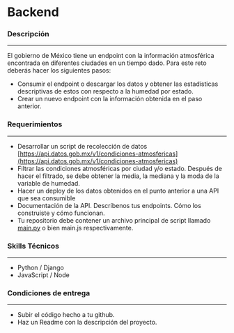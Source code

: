 # Backend
### Descripción

---

El gobierno de México tiene un endpoint con la información atmosférica encontrada en diferentes ciudades en un tiempo dado. Para este reto deberás hacer los siguientes pasos:

- Consumir el endpoint o descargar los datos y obtener las estadísticas descriptivas de estos con respecto a la humedad por estado.
- Crear un nuevo endpoint con la información obtenida en el paso anterior.

### Requerimientos

---

- Desarrollar un script de recolección de datos  [https://api.datos.gob.mx/v1/condiciones-atmosfericas](https://api.datos.gob.mx/v1/condiciones-atmosfericas)
- Filtrar las condiciones atmosféricas por ciudad y/o estado. Después de hacer el filtrado, se debe obtener la media, la mediana y la moda de la variable de humedad.
- Hacer un deploy de los datos obtenidos en el punto anterior a una API que sea consumible
- Documentación de la API. Descríbenos tus endpoints. Cómo los construiste y cómo funcionan.
- Tu repositorio debe contener un archivo principal de script llamado [main.py](http://main.py) o bien main.js respectivamente.

### Skills Técnicos

---

- Python / Django
- JavaScript / Node

### Condiciones de entrega

---

- Subir el código hecho a tu github.
- Haz un Readme con la descripción del proyecto.
